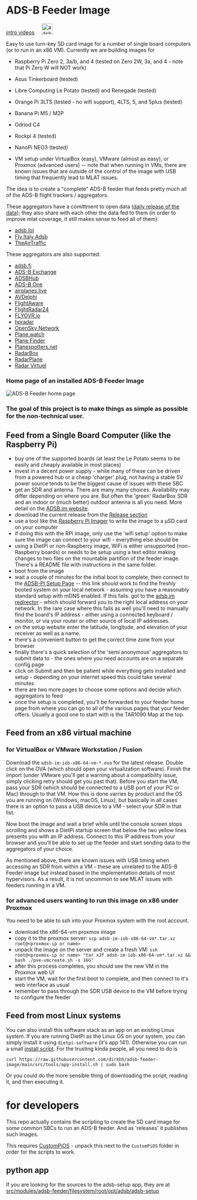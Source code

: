# ADS-B Feeder Image

<a href="https://www.youtube.com/@adsb">intro videos</a> &nbsp;&nbsp;&nbsp;
<a href="https://adsb.im/home"><img src="https://adsb.im/static/images/adsb.im.logo.png" height="30" alt="adsb.im homepage"></a>

Easy to use turn-key SD card image for a number of single board computers (or to run in an x86 VM).
Currently we are building images for
- Raspberry Pi Zero 2, 3a/b, and 4 (tested on Zero 2W, 3a, and 4 - note that Pi Zero W will NOT work)
- Asus Tinkerboard (tested)
- Libre Computing Le Potato (tested) and Renegade (tested)
- Orange Pi 3LTS (tested - no wifi support), 4LTS, 5, and 5plus (tested)
- Banana Pi M5 / M2P
- Odriod C4
- Rockpi 4 (tested)
- NanoPi NEO3 (tested)

- VM setup under VirtualBox (easy), VMware (almost as easy), or Proxmox (advanced users) -- note that when running in VMs, there are known issues that are outside of the control of the image with USB timing that frequently lead to MLAT issues.

The idea is to create a "complete" ADS-B feeder that feeds pretty much all of the ADS-B flight trackers / aggregators.

These aggregators have a comittment to open data ([daily release of the data](https://github.com/adsblol/globe_history)); they also share with each other the data fed to them (in order to improve mlat coverage, it still makes sense to feed all of them):
- [adsb.lol](https://adsb.lol)
- [Fly Italy Adsb](https://flyitalyadsb.com)
- [TheAirTraffic](http://theairtraffic.com)

These aggregators are also supported:
- [adsb.fi](https://adsb.fi)
- [ADS-B Exchange](https://adsbexchange.com)
- [ADSBHub](https://adsbhub.org)
- [ADS-B One](https://adsb.one)
- [airplanes.live](https://airplanes.live)
- [AVDelphi](https://www.avdelphi.com)
- [FlightAware](https://flightaware.com)
- [FlightRadar24](https://www.flightradar24.com)
- [FLYOVR.io](https://www.flyovr.io/)
- [hpradar](https://skylink.hpradar.com/)
- [OpenSky Network](https://opensky-network.org)
- [Plane.watch](https://plane.watch)
- [Plane Finder](https://planefinder.net)
- [Planespotters.net](http://planespotters.net)
- [RadarBox](https://www.radarbox.com)
- [RadarPlane](https://radarplane.com/)
- [Radar Virtuel](https://www.radarvirtuel.com)

### Home page of an installed ADS-B Feeder Image

![ADS-B Feeder home page](/../screenshots/screenshots/ADSB-im-v0.16.0.png "Feeder Home Page")

### The goal of this project is to make things as simple as possible for the non-technical user.

## Feed from a Single Board Computer (like the Raspberry Pi)
- buy one of the supported boards (at least the Le Potato seems to be easily and cheaply available in most places)
- invest in a decent power supply - while many of these can be driven from a powered hub or a cheap 'charger' plug, not having a stable 5V power
source tends to be the biggest cause of issues with these SBC
- get an SDR and antenna. There are many many choices. Availability may differ depending on where you are. But often the 'green' RadarBox SDR and
an indoor or (much better) outdoor antenna is all you need. More detail on the [ADSB.im website](https://adsb.im/supported).
- download the current release from the [Release section](https://github.com/dirkhh/adsb-feeder-image/releases/latest)
- use a tool like the [Raspberry Pi Imager](https://github.com/raspberrypi/rpi-imager/releases) to write the image to a µSD card on your computer
- if doing this with the RPi image, only use the 'wifi setup' option to make sure the image can connect to your wifi - everything else should be
- using a DietPi or non-Raspberry image, WiFi is either unsupported (non-Raspberry boards) or needs to be setup using a text editor making changes to two files on the mountable partifion of the feeder image. There's a README file with instructions in the same folder.
- boot from the image
- wait a couple of minutes for the initial boot to complete, then connect to the [ADSB-PI Setup Page](http://adsb-feeder.local) -- this link
_should_ work to find the freshly booted system on your local network - assuming you have a reasonably standard setup with mDNS enabled. If this fails. got to the [adsb.im redirector](http://my.adsb.im) - which should forward you to the right local address on your network. In the rare case where this fails as well you'll need to manually find the board's IP address - either using a connected keyboard / monitor, or via your router or other source of local IP addresses.
- on the setup website enter the latitude, longitude, and elevation of your receiver as well as a name.
- there's a convenient button to get the correct time zone from your browser
- finally there's a quick selection of the 'semi anonymous' aggregators to submit data to - the ones where you need accounts are on a separate config page
- click on Submit and then be patient while everything gets installed and setup - depending on your internet speed this could take several minutes
- there are two more pages to choose some options and decide which aggregators to feed
- once the setup is completed, you'll be forwarded to your feeder home page from where you can go to all of the various pages that your feeder offers. Usually a good one to start with is the TAR1090 Map at the top.

## Feed from an x86 virtual machine

### for VirtualBox or VMware Workstation / Fusion

Download the `adsb-im-iob-x86-64-vm-*.ova` for the latest release. Double click on the OVA (which should open your virtualization software). Finish the import (under VMware you'll get a warning about a compatibility issue, simply clicking retry should get you past that). Before you start the VM, pass your SDR (which should be connected to a USB port of your PC or Mac) through to that VM. How this is done varries by product and the OS you are running on (Windows, macOS, Linux), but basically in all cases there is an option to pass a USB device to a VM - select your SDR in that list.

Now boot the image and wait a brief while until the console screen stops scrolling and shows a DietPi startup screen that below the two yellow lines presents you with an IP address. Connect to this IP address from your browser and you'll be able to set up the feeder and start sending data to the aggregators of your choice.

As mentioned above, there are known issues with USB timing when accessing an SDR from within a VM - these are unrelated to the ADS-B Feeder image but instead based in the implementation details of most hypervisors. As a result, it is not uncommon to see MLAT issues with feeders running in a VM.

### for advanced users wanting to run this image on x86 under Proxmox

You need to be able to ssh into your Proxmox system with the root account.
- download the x86-64-vm proxmox image
- copy it to the proxmox server: `scp adsb-im-iob-x86-64-vm*.tar.xz root@<proxmox-ip or name>`
- unpack the image on the server and create a fresh VM: `ssh root@<proxmox-ip or name> "tar xJf adsb-im-iob-x86-64-vm*.tar.xz && bash ./pve-vmcreate.sh -s 16G"`
- after this process completes, you should see the new VM in the Proxmox web UI
- start the VM, wait for the first boot to complete, and then connect to it's web interface as usual
- remember to pass through the SDR USB device to the VM before trying to configure the feeder


## Feed from most Linux systems

You can also install this software stack as an app on an existing Linux system. If you are running DietPi as the Linux OS on your system, you can simply install it using `dietpi-software` (it's app 141). Otherwise you can run a small [install script](https://raw.githubusercontent.com/dirkhh/adsb-feeder-image/main/src/tools/app-install.sh). For the trusting kinda people, all you need to do is
```
curl https://raw.githubusercontent.com/dirkhh/adsb-feeder-image/main/src/tools/app-install.sh | sudo bash
```
Or you could do the more sensible thing of downloading the script, reading it, and then executing it.

# for developers

This repo actually contains the scripting to create the SD card image for some common SBCs to run an ADS-B feeder. And as 'releases' it publishes such images.

This requires [CustomPiOS](https://github.com/guysoft/CustomPiOS) - unpack this next to the `CustomPiOS` folder in order for the scripts to work.

## python app

If you are looking for the sources to the adsb-setup app, they are at [src/modules/adsb-feeder/filesystem/root/opt/adsb/adsb-setup](https://github.com/dirkhh/adsb-feeder-image/tree/master/src/modules/adsb-feeder/filesystem/root/opt/adsb/adsb-setup)

